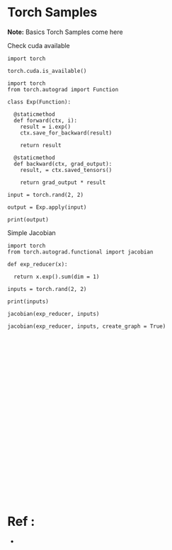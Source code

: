 # Torch Samples

**Note:** Basics Torch Samples come here



Check cuda available
```
import torch

torch.cuda.is_available()
```






```
import torch
from torch.autograd import Function

class Exp(Function):

  @staticmethod
  def forward(ctx, i):
    result = i.exp()
    ctx.save_for_backward(result)

    return result

  @staticmethod
  def backward(ctx, grad_output):
    result, = ctx.saved_tensors()

    return grad_output * result

input = torch.rand(2, 2)

output = Exp.apply(input)

print(output)
```





Simple Jacobian
```
import torch
from torch.autograd.functional import jacobian

def exp_reducer(x):

  return x.exp().sum(dim = 1)

inputs = torch.rand(2, 2)

print(inputs)

jacobian(exp_reducer, inputs)

jacobian(exp_reducer, inputs, create_graph = True)

```






```

```






```

```






```

```






```

```






```

```






```

```






```

```






```

```






```

```






```

```






```

```






```

```






```

```






```

```






```

```






```

```






```

```






```

```






```

```






```

```






```

```






```

```






```

```






```

```






```

```






```

```






```

```

# Ref :

  * []()
